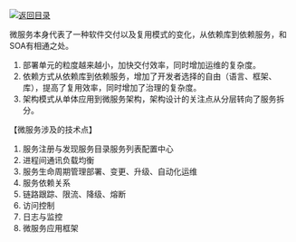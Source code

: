 [![返回目录](https://parg.co/Udx)](https://parg.co/UdT) 

微服务本身代表了一种软件交付以及复用模式的变化，从依赖库到依赖服务，和SOA有相通之处。

1. 部署单元的粒度越来越小，加快交付效率，同时增加运维的复杂度。
2. 依赖方式从依赖库到依赖服务，增加了开发者选择的自由（语言、框架、库），提高了复用效率，同时增加了治理的复杂度。
3. 架构模式从单体应用到微服务架构，架构设计的关注点从分层转向了服务拆分。

【微服务涉及的技术点】
1. 服务注册与发现服务目录服务列表配置中心
2. 进程间通讯负载均衡
3. 服务生命周期管理部署、变更、升级、自动化运维
4. 服务依赖关系
5. 链路跟踪、限流、降级、熔断
6. 访问控制
7. 日志与监控
8. 微服务应用框架

